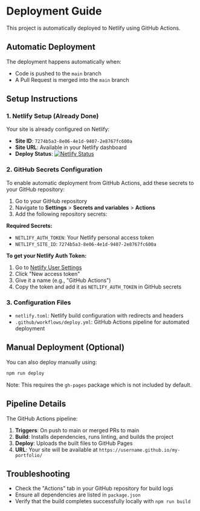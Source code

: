 # Deployment Guide

This project is automatically deployed to Netlify using GitHub Actions.

## Automatic Deployment

The deployment happens automatically when:

- Code is pushed to the `main` branch
- A Pull Request is merged into the `main` branch

## Setup Instructions

### 1. Netlify Setup (Already Done)

Your site is already configured on Netlify:

- **Site ID**: `7274b5a3-8e06-4e1d-9407-2e8767fc600a`
- **Site URL**: Available in your Netlify dashboard
- **Deploy Status**: [![Netlify Status](https://api.netlify.com/api/v1/badges/7274b5a3-8e06-4e1d-9407-2e8767fc600a/deploy-status)](https://app.netlify.com/projects/amit-sing-portfolio/deploys)

### 2. GitHub Secrets Configuration

To enable automatic deployment from GitHub Actions, add these secrets to your GitHub repository:

1. Go to your GitHub repository
2. Navigate to **Settings** > **Secrets and variables** > **Actions**
3. Add the following repository secrets:

**Required Secrets:**

- `NETLIFY_AUTH_TOKEN`: Your Netlify personal access token
- `NETLIFY_SITE_ID`: `7274b5a3-8e06-4e1d-9407-2e8767fc600a`

**To get your Netlify Auth Token:**

1. Go to [Netlify User Settings](https://app.netlify.com/user/applications#personal-access-tokens)
2. Click "New access token"
3. Give it a name (e.g., "GitHub Actions")
4. Copy the token and add it as `NETLIFY_AUTH_TOKEN` in GitHub secrets

### 3. Configuration Files

- `netlify.toml`: Netlify build configuration with redirects and headers
- `.github/workflows/deploy.yml`: GitHub Actions pipeline for automated deployment

## Manual Deployment (Optional)

You can also deploy manually using:

```bash
npm run deploy
```

Note: This requires the `gh-pages` package which is not included by default.

## Pipeline Details

The GitHub Actions pipeline:

1. **Triggers**: On push to main or merged PRs to main
2. **Build**: Installs dependencies, runs linting, and builds the project
3. **Deploy**: Uploads the built files to GitHub Pages
4. **URL**: Your site will be available at `https://username.github.io/my-portfolio/`

## Troubleshooting

- Check the "Actions" tab in your GitHub repository for build logs
- Ensure all dependencies are listed in `package.json`
- Verify that the build completes successfully locally with `npm run build`
